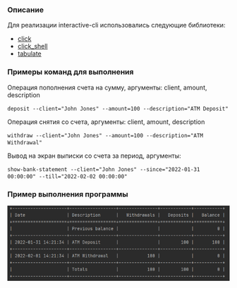 ### Описание
Для реализации interactive-cli использовались следующие библиотеки:
* [click](https://github.com/pallets/click/)
* [click_shell](https://github.com/clarkperkins/click-shell)
* [tabulate](https://github.com/astanin/python-tabulate)

### Примеры команд для выполнения 

Операция пополнения счета на сумму, аргументы:
client, amount, description

```
deposit --client="John Jones" --amount=100 --description="ATM Deposit"
```

Операция снятия со счета, аргументы:
client, amount, description

```
withdraw --client="John Jones" --amount=100 --description="ATM Withdrawal"
```

Вывод на экран выписки со счета за период, аргументы:
```
show-bank-statement --client="John Jones" --since="2022-01-31 00:00:00" --till="2022-02-02 00:00:00"
```
### Пример выполнения программы
![example](images/example.png)